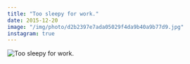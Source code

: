 ```yaml
---
title: "Too sleepy for work."
date: 2015-12-20
image: "/img/photo/d2b2397e7ada05029f4da9b40a9b77d9.jpg"
instagram: true
---
```


![Too sleepy for work.](/img/photo/d2b2397e7ada05029f4da9b40a9b77d9.jpg)
